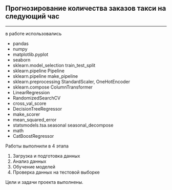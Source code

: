 ## Прогнозирование количества заказов такси на следующий час
______________________________________________________________________________________________________________________________________________________________________________

в работе использовались

* pandas
* numpy 
* matplotlib.pyplot
* seaborn
* sklearn.model_selection train_test_split
* sklearn.pipeline Pipeline
* sklearn.pipeline make_pipeline
* sklearn.preprocessing StandardScaler, OneHotEncoder
* sklearn.compose ColumnTransformer
* LinearRegression
* RandomizedSearchCV
* cross_val_score
* DecisionTreeRegressor
* make_scorer
* mean_squared_error
* statsmodels.tsa.seasonal seasonal_decompose
* math
* CatBoostRegressor

Работы выполнили в 4 этапа
1. Загрузка и подготовка данных
2. Анализ данных
3. Обучение моделей
4. Проверка данных на тестовой выборке

Цели и задачи проекта выполнены.
